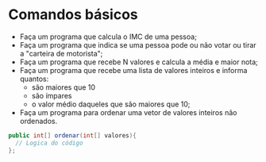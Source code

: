 # Comandos básicos

- Faça um programa que calcula o IMC de uma pessoa;
- Faça um programa que indica se uma pessoa pode ou não votar
ou tirar a "carteira de motorista";
- Faça um programa que recebe N valores e calcula a média e maior nota;
- Faça um programa que recebe uma lista de valores inteiros e informa quantos:
	- são maiores que 10
	- são ímpares
	- o valor médio daqueles que são maiores que 10;
- Faça um programa para ordenar uma vetor de valores inteiros não ordenados.

```java
public int[] ordenar(int[] valores){
  // Logica do código  
};
```